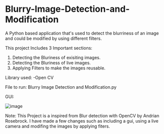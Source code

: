 # Blurry-Image-Detection-and-Modification
A Python based application that's used to detect the blurriness of an image and  could be modified by using different filters.

This project Includes 3 Important sections: 
1. Detecting the Bluriness of exisiting images.
2. Detecting the Bluriness of live images. 
3. Applying Filters to make the images reusable.

Library used: 
-Open CV

File to run: 
Blurry Image Detection and Modification.py

GUI: 

![image](https://user-images.githubusercontent.com/111051930/201998665-87c21ef8-0e57-41d2-9f42-0f673acc684b.png)


Note: 
This Project is a inspired from Blur detection with OpenCV by Andrian Rosebrock. 
I have made a few changes such as including a gui, using a live camera and modifing the images by applying fiters.
